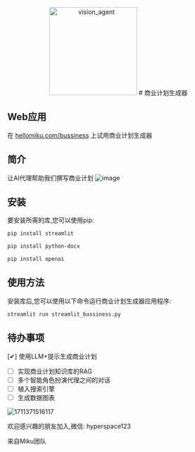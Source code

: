 <div align="center">
    <img alt="vision_agent" height="200px" src="https://hellomiku.com/img/logo.png">
# 商业计划生成器
</div>
    
## Web应用
在 [hellomiku.com/bussiness](https://hellomiku.com/bussiness/) 上试用商业计划生成器

## 简介
让AI代理帮助我们撰写商业计划
![image](https://github.com/GobinFan/bussiness_plan_generator/assets/126868284/5399371f-1899-4e9a-991b-c48662426c89)

## 安装
要安装所需的库,您可以使用pip:

```bash
pip install streamlit
```
```bash
pip install python-docx
```
```bash
pip install openai 
```

## 使用方法
安装库后,您可以使用以下命令运行商业计划生成器应用程序:

```bash
streamlit run streamlit_bussiness.py
```

## 待办事项 
[✔] 使用LLM+提示生成商业计划
- [ ] 实现商业计划知识库的RAG
- [ ] 多个智能角色扮演代理之间的对话
- [ ] 植入搜索引擎
- [ ] 生成数据图表

![1711371516117](https://github.com/GobinFan/bussiness_plan_generator/assets/126868284/d78474dc-1a66-4841-8a64-3e6847308b90)

欢迎感兴趣的朋友加入,微信: hyperspace123
  
来自Miku团队
 
